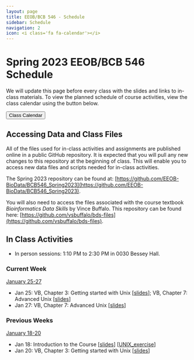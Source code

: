 ```yaml
---
layout: page
title: EEOB/BCB 546 - Schedule
sidebar: Schedule
navigation: 2
icon: <i class='fa fa-calendar'></i>
---
```


# Spring 2023 EEOB/BCB 546 Schedule

We will update this page before every class with the slides and links to in-class materials. To view the planned schedule of course activities, view the class calendar using the button below.

<a href="https://docs.google.com/spreadsheets/d/1zHki2gVbZn-PYvyU11XJWvD3J6oTVrF0f7GAhSHS4Dw/edit?usp=sharing"><button type="button" class="btn btn-primary">Class Calendar</button></a>

## Accessing Data and Class Files

All of the files used for in-class activities and assignments are published online in a public GitHub repository. It is expected that you will pull any new changes to this repository at the beginning of class. This will enable you to access new data files and scripts needed for in-class activities.

The Spring 2023 repository can be found at: [https://github.com/EEOB-BioData/BCB546_Spring2023](https://github.com/EEOB-BioData/BCB546_Spring2023).

You will also need to access the files associated with the course textbook _Bioinformatics Data Skills_ by Vince Buffalo. This repository can be found here: [https://github.com/vsbuffalo/bds-files](https://github.com/vsbuffalo/bds-files).


## In Class Activities

* In person <i class="fas fa-users"></i> sessions: 1:10 PM to 2:30 PM in 0030 Bessey Hall.

### Current Week
<!-- I think it'd be good to have the current week on top, so when starting a new week, please move
the previous week to the end and label it with the appropriate number -->

<u>January 25-27</u>

* Jan 25: VB, Chapter 3: Getting started with Unix [[slides](slides/lecture_21Jan-MBH.html)]; VB, Chapter 7: Advanced Unix [[slides](slides/lecture_4-Feb-MBH.html)]
* Jan 27: VB, Chapter 7: Advanced Unix [[slides](slides/lecture_4-Feb-MBH.html)]


### Previous Weeks

<u>January 18-20</u>

* Jan 18: Introduction to the Course [[slides](slides/Week1_Lecture1.pdf)] [[UNIX_exercise](slides/Unix_Exercise_1.pdf)]
* Jan 20: VB, Chapter 3: Getting started with Unix [[slides](slides/lecture_21Jan-MBH.html)]
